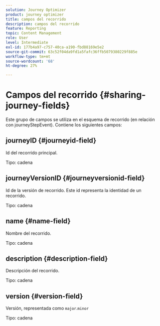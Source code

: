 ```yaml
---
solution: Journey Optimizer
product: journey optimizer
title: campos del recorrido
description: campos del recorrido
feature: Reporting
topic: Content Management
role: User
level: Intermediate
exl-id: 177b4a97-c757-40ca-a190-fbd88169e5e2
source-git-commit: 63c52f04da9fd1a5fafc36ffb5079380229f885e
workflow-type: tm+mt
source-wordcount: '68'
ht-degree: 27%

---
```


# Campos del recorrido {#sharing-journey-fields}

Este grupo de campos se utiliza en el esquema de recorrido (en relación con journeyStepEvent). Contiene los siguientes campos:

## journeyID {#journeyid-field}

Id del recorrido principal.

Tipo: cadena

## journeyVersionID {#journeyversionid-field}

Id de la versión de recorrido. Este id representa la identidad de un recorrido.

Tipo: cadena

## name {#name-field}

Nombre del recorrido.

Tipo: cadena

## description {#description-field}

Descripción del recorrido.

Tipo: cadena

## version {#version-field}

Versión, representada como `major`.`minor`

Tipo: cadena
